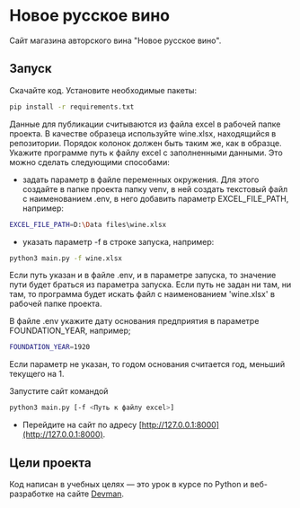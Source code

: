 # Новое русское вино

Сайт магазина авторского вина "Новое русское вино".

## Запуск

Скачайте код.
Установите необходимые пакеты:
```sh
pip install -r requirements.txt
```
Данные для публикации считываются из файла excel в рабочей папке проекта. В качестве образеца используйте wine.xlsx, находящийся в репозитории. Порядок колонок должен быть таким же, как в образце.
Укажите программе путь к файлу excel с заполненными данными. Это можно сделать следующими способами:
- задать параметр в файле переменных окружения. Для этого создайте в папке проекта папку venv, в ней создать текстовый файл с наименованием .env, в него добавить параметр EXCEL_FILE_PATH, например:
```sh
EXCEL_FILE_PATH=D:\Data files\wine.xlsx
```
- указать параметр -f в строке запуска, например:
```sh
python3 main.py -f wine.xlsx
```
Если путь указан и в файле .env, и в параметре запуска, то значение пути будет браться из параметра запуска.
Если путь не задан ни там, ни там, то программа будет искать файл с наименованием 'wine.xlsx' в рабочей папке проекта.

В файле .env укажите дату основания предприятия в параметре FOUNDATION_YEAR, например; 
```sh
FOUNDATION_YEAR=1920
```
Если параметр не указан, то годом основания считается год, меньший текущего на 1.

Запустите сайт командой
```sh
python3 main.py [-f <Путь к файлу excel>]
```
- Перейдите на сайт по адресу [http://127.0.0.1:8000](http://127.0.0.1:8000).

## Цели проекта

Код написан в учебных целях — это урок в курсе по Python и веб-разработке на сайте [Devman](https://dvmn.org).
